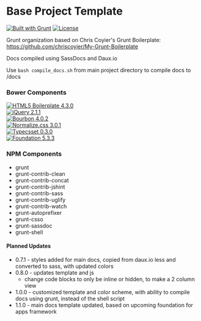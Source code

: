 # Base Project Template
[![Built with Grunt](https://cdn.gruntjs.com/builtwith.png)](http://gruntjs.com/) [![License](http://b.repl.ca/v1/license-MIT-aacc22.png)]()

Grunt organization based on Chris Coyier's Grunt Boilerplate: https://github.com/chriscoyier/My-Grunt-Boilerplate

Docs compiled using SassDocs and Daux.io

Use `bash compile_docs.sh` from main project directory to compile docs to /docs


### Bower Components
[![HTML5 Boilerplate 4.3.0](http://b.repl.ca/v1/HTML5_Boilerplate-4.3.0-blue.png)](https://github.com/h5bp/html5-boilerplate)<br>
[![jQuery 2.1.1](http://b.repl.ca/v1/jQuery-2.1.1-blue.png)](https://github.com/jquery/jquery)<br>
[![Bourbon 4.0.2](http://b.repl.ca/v1/Bourbon-4.0.2-blue.png)](https://github.com/thoughtbot/bourbon)<br>
[![Normalize.css 3.0.1](http://b.repl.ca/v1/Normalize.css-3.0.1-blue.png)](https://github.com/necolas/normalize.css)<br>
[![Typecsset 0.3.0](http://b.repl.ca/v1/Typecsset-0.3.0-blue.png)](https://github.com/csswizardry/typecsset)<br>
[![Foundation 5.3.3](http://b.repl.ca/v1/Foundation-5.3.3-blue.png)](https://github.com/zurb/foundation)<br>


### NPM Components
* grunt
* grunt-contrib-clean
* grunt-contrib-concat
* grunt-contrib-jshint
* grunt-contrib-sass
* grunt-contrib-uglify
* grunt-contrib-watch
* grunt-autoprefixer
* grunt-csso
* grunt-sassdoc
* grunt-shell



#### Planned Updates
* 0.7.1 - styles added for main docs, copied from daux.io less and converted to sass, with updated colors
* 0.8.0 - updates template and js
	* change code blocks to only be inline or hidden, to make a 2 column view
* 1.0.0 - customized template and color scheme, with ability to compile docs using grunt, instead of the shell script
* 1.1.0 - main docs template updated, based on upcoming foundation for apps framework